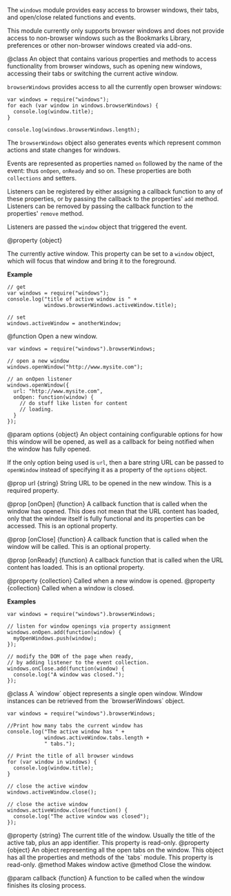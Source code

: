 <!-- contributed by Felipe Gomes [felipc@gmail.com]  -->


The `windows` module provides easy access to browser windows, their
tabs, and open/close related functions and events.

This module currently only supports browser windows and does not provide
access to non-browser windows such as the Bookmarks Library, preferences
or other non-browser windows created via add-ons.

<api name="browserWindows">
@class
An object that contains various properties and methods to access
functionality from browser windows, such as opening new windows, accessing
their tabs or switching the current active window.

`browserWindows` provides access to all the currently open browser windows:

    var windows = require("windows");
    for each (var window in windows.browserWindows) {
      console.log(window.title);
    }

    console.log(windows.browserWindows.length);

The `browserWindows` object also generates events which represent common
actions and state changes for windows.

Events are represented as properties named `on` followed by the
name of the event: thus `onOpen`, `onReady` and so on. These properties are
both `collections` and setters. 

Listeners can be registered by either assigning a callback function to any
of these properties, or by passing the callback to the properties' `add`
method.  Listeners can be removed by passing the callback function to the
properties' `remove` method.

Listeners are passed the `window` object that triggered the event.

<api name="activeWindow">
@property {object}

The currently active window.  This property can be set to a `window` object,
which will focus that window and bring it to the foreground.

**Example**

    // get
    var windows = require("windows");
    console.log("title of active window is " + 
                windows.browserWindows.activeWindow.title);

    // set
    windows.activeWindow = anotherWindow;

</api>

</api>

<api name="openWindow">
@function
Open a new window.

    var windows = require("windows").browserWindows;

    // open a new window
    windows.openWindow("http://www.mysite.com");

    // an onOpen listener
    windows.openWindow({
      url: "http://www.mysite.com",
      onOpen: function(window) {
        // do stuff like listen for content
        // loading.
      }
    });

@param options {object}
An object containing configurable options for how this window will be opened,
as well as a callback for being notified when the window has fully opened.

If the only option being used is `url`, then a bare string URL can be passed to
`openWindow` instead of specifying it as a property of the `options` object.

@prop url {string}
String URL to be opened in the new window.
This is a required property.

@prop [onOpen] {function}
A callback function that is called when the window has opened. This does not
mean that the URL content has loaded, only that the window itself is fully
functional and its properties can be accessed. This is an optional property.

@prop [onClose] {function}
A callback function that is called when the window will be called.
This is an optional property.

@prop [onReady] {function}
A callback function that is called when the URL content has loaded. This is an
optional property.

</api>

<api name="onOpen">
@property {collection}
Called when a new window is opened.
</api>

<api name="onClose">
@property {collection}
Called when a window is closed.

**Examples**

    var windows = require("windows").browserWindows;

    // listen for window openings via property assignment
    windows.onOpen.add(function(window) {
      myOpenWindows.push(window);
    });

    // modify the DOM of the page when ready,
    // by adding listener to the event collection.
    windows.onClose.add(function(window) {
      console.log("A window was closed.");
    });

</api>

<api name="Window">
@class
A `window` object represents a single open window. Window instances can be
retrieved from the `browserWindows` object.

    var windows = require("windows").browserWindows;

    //Print how many tabs the current window has
    console.log("The active window has " +
                windows.activeWindow.tabs.length +
                " tabs.");

    // Print the title of all browser windows
    for (var window in windows) {
      console.log(window.title);
    }

    // close the active window
    windows.activeWindow.close();

    // close the active window
    windows.activeWindow.close(function() {
      console.log("The active window was closed");
    });

<api name="title">
@property {string}
The current title of the window. Usually the title of the active tab,
plus an app identifier.
This property is read-only.
</api>

<api name="tabs">
@property {object}
An object representing all the open tabs on the window. This object
has all the properties and methods of the `tabs` module.
This property is read-only.
</api>

<api name="focus">
@method
Makes window active
</api>

<api name="close">
@method 
Close the window.

@param callback {function}
A function to be called when the window finishes its closing process.
</api>

</api>

